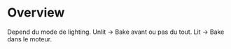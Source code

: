 # Overview
Depend du mode de lighting. 
Unlit -> Bake avant ou pas du tout.
Lit -> Bake dans le moteur.
